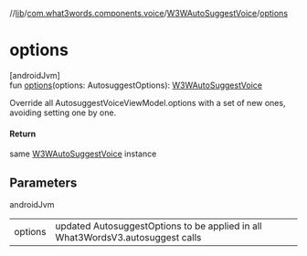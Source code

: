 //[lib](../../../index.md)/[com.what3words.components.voice](../index.md)/[W3WAutoSuggestVoice](index.md)/[options](options.md)

# options

[androidJvm]\
fun [options](options.md)(options: AutosuggestOptions): [W3WAutoSuggestVoice](index.md)

Override all AutosuggestVoiceViewModel.options with a set of new ones, avoiding setting one by one.

#### Return

same [W3WAutoSuggestVoice](index.md) instance

## Parameters

androidJvm

| | |
|---|---|
| options | updated AutosuggestOptions to be applied in all What3WordsV3.autosuggest calls |
